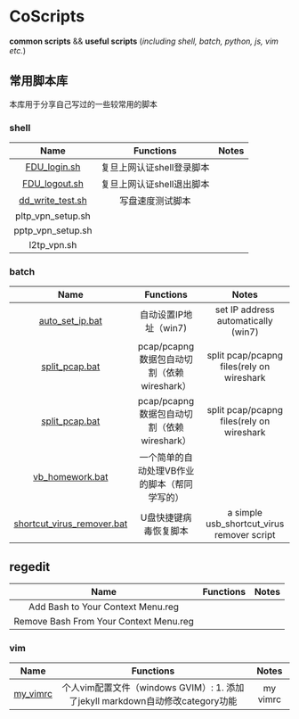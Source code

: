 # CoScripts
**common scripts** &amp;&amp; **useful scripts** (*including shell, batch, python, js, vim etc.*)

## 常用脚本库
本库用于分享自己写过的一些较常用的脚本

### shell

|Name|Functions|Notes|
|:---:|:---:|:---:|
|[FDU_login.sh](https://github.com/wenfengshi/CoScripts/blob/master/shell/FDU_login.sh)|复旦上网认证shell登录脚本||
|[FDU_logout.sh](https://github.com/wenfengshi/CoScripts/blob/master/shell/FDU_logout.sh)|复旦上网认证shell退出脚本||
|[dd_write_test.sh](https://github.com/wenfengshi/CoScripts/blob/master/shell/dd_write_test.sh)|写盘速度测试脚本||
|pltp_vpn_setup.sh||
|pptp_vpn_setup.sh||
|l2tp_vpn.sh||


### batch 

|Name|Functions|Notes|
|:---:|:---:|:---:|
|[auto_set_ip.bat](https://github.com/wenfengshi/CoScripts/blob/master/batch/auto_set_ip.bat)| 自动设置IP地址（win7)|set IP address automatically (win7)|
|[split_pcap.bat](https://github.com/wenfengshi/CoScripts/blob/master/batch/split_pcap.bat)|pcap/pcapng数据包自动切割（依赖wireshark）|split pcap/pcapng files(rely on wireshark|
|[split_pcap.bat](https://github.com/wenfengshi/CoScripts/blob/master/batch/split_pcap.bat)|pcap/pcapng数据包自动切割（依赖wireshark）|split pcap/pcapng files(rely on wireshark|
|[vb_homework.bat](https://github.com/wenfengshi/CoScripts/blob/master/batch/vb_homework.bat)|一个简单的自动处理VB作业的脚本（帮同学写的）||
|[shortcut_virus_remover.bat](https://github.com/wenfengshi/CoScripts/blob/master/batch/shortcut_virus_remover.bat)|U盘快捷键病毒恢复脚本|a simple usb_shortcut_virus remover script|


## regedit

|Name|Functions|Notes|
|:---:|:---:|:---:|
|Add Bash to Your Context Menu.reg|||
|Remove Bash From Your Context Menu.reg|||


### vim

|Name|Functions|Notes|
|:---:|:---:|:---:|
|[my_vimrc](https://github.com/wenfengshi/CoScripts/blob/master/vim/my_vimrc)|个人vim配置文件（windows GVIM）: 1. 添加了jekyll markdown自动修改category功能|my vimrc|
